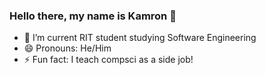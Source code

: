 ### Hello there, my name is Kamron 👋

- 🔭 I’m current RIT student studying Software Engineering
- 😄 Pronouns: He/Him
- ⚡ Fun fact: I teach compsci as a side job!
